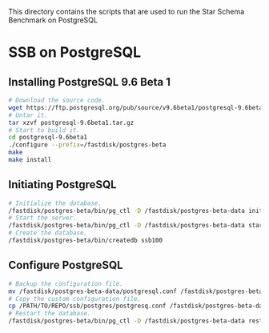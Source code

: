 This directory contains the scripts that are used to run the Star Schema Benchmark on PostgreSQL

# SSB on PostgreSQL

## Installing PostgreSQL 9.6 Beta 1

```bash
# Download the source code.
wget https://ftp.postgresql.org/pub/source/v9.6beta1/postgresql-9.6beta1.tar.gz
# Untar it.
tar xzvf postgresql-9.6beta1.tar.gz
# Start to build it.
cd postgresql-9.6beta1
./configure --prefix=/fastdisk/postgres-beta
make
make install
```

## Initiating PostgreSQL
```bash
# Initialize the database.
/fastdisk/postgres-beta/bin/pg_ctl -D /fastdisk/postgres-beta-data initdb
# Start the server.
/fastdisk/postgres-beta/bin/pg_ctl -D /fastdisk/postgres-beta-data start -l /fastdisk/postgres.log
# Create the database.
/fastdisk/postgres-beta/bin/createdb ssb100
```

## Configure PostgreSQL
```bash
# Backup the configuration file.
mv /fastdisk/postgres-beta-data/postgresql.conf /fastdisk/postgres-beta-data/postgresql.conf.backup
# Copy the custom configuration file.
cp /PATH/TO/REPO/ssb/postgres/postgresq.conf /fastdisk/postgres-beta-data/
# Restart the database.
/fastdisk/postgres-beta/bin/pg_ctl -D /fastdisk/postgres-beta-data restart
```
